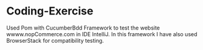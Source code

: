 # Coding-Exercise
Used Pom with CucumberBdd Framework to test the website wwww.nopCommerce.com in IDE IntelliJ.
In this framework I have also used BrowserStack for compatibility testing.
